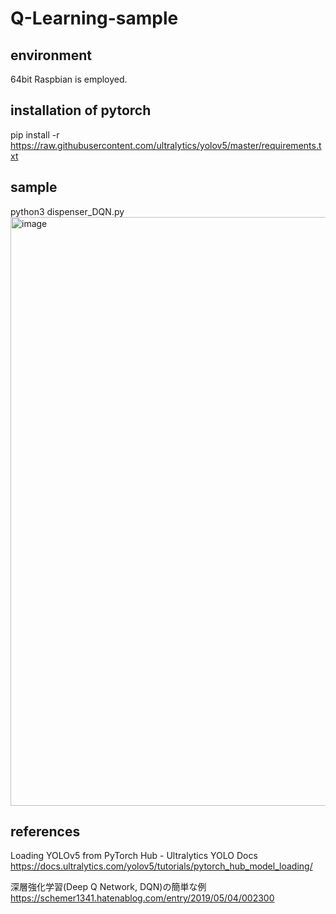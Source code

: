 # Q-Learning-sample

## environment
64bit Raspbian is employed.

## installation of pytorch
pip install -r https://raw.githubusercontent.com/ultralytics/yolov5/master/requirements.txt

## sample
python3 dispenser_DQN.py
<img width="942" alt="image" src="https://github.com/user-attachments/assets/65767d14-53a0-4049-89ab-abd9ee29974d" />

## references
Loading YOLOv5 from PyTorch Hub - Ultralytics YOLO Docs
https://docs.ultralytics.com/yolov5/tutorials/pytorch_hub_model_loading/

深層強化学習(Deep Q Network, DQN)の簡単な例
https://schemer1341.hatenablog.com/entry/2019/05/04/002300
